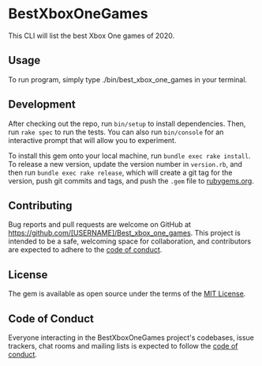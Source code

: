 # BestXboxOneGames
This CLI will list the best Xbox One games of 2020.


## Usage

To run program, simply type ./bin/best_xbox_one_games in your terminal.

## Development

After checking out the repo, run `bin/setup` to install dependencies. Then, run `rake spec` to run the tests. You can also run `bin/console` for an interactive prompt that will allow you to experiment.

To install this gem onto your local machine, run `bundle exec rake install`. To release a new version, update the version number in `version.rb`, and then run `bundle exec rake release`, which will create a git tag for the version, push git commits and tags, and push the `.gem` file to [rubygems.org](https://rubygems.org).

## Contributing

Bug reports and pull requests are welcome on GitHub at https://github.com/[USERNAME]/Best_xbox_one_games. This project is intended to be a safe, welcoming space for collaboration, and contributors are expected to adhere to the [code of conduct](https://github.com/[USERNAME]/Best_xbox_one_games/blob/master/CODE_OF_CONDUCT.md).


## License

The gem is available as open source under the terms of the [MIT License](https://opensource.org/licenses/MIT).

## Code of Conduct

Everyone interacting in the BestXboxOneGames project's codebases, issue trackers, chat rooms and mailing lists is expected to follow the [code of conduct](https://github.com/[USERNAME]/Best_xbox_one_games/blob/master/CODE_OF_CONDUCT.md).
